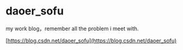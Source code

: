 # daoer_sofu
my work blog，remember all the problem i meet with.

[https://blog.csdn.net/daoer_sofu](https://blog.csdn.net/daoer_sofu)
